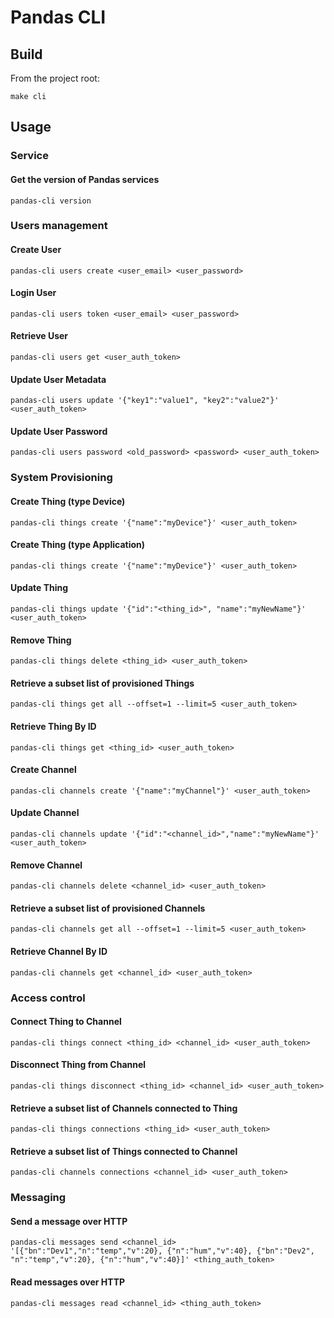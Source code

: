 # Pandas CLI
## Build
From the project root:
```
make cli
```

## Usage
### Service
#### Get the version of Pandas services
```
pandas-cli version
```

### Users management
#### Create User
```
pandas-cli users create <user_email> <user_password>
```

#### Login User
```
pandas-cli users token <user_email> <user_password>
```

#### Retrieve User
```
pandas-cli users get <user_auth_token>
```

#### Update User Metadata
```
pandas-cli users update '{"key1":"value1", "key2":"value2"}' <user_auth_token>
```

#### Update User Password
```
pandas-cli users password <old_password> <password> <user_auth_token>
```

### System Provisioning
#### Create Thing (type Device)
```
pandas-cli things create '{"name":"myDevice"}' <user_auth_token>
```

#### Create Thing (type Application)
```
pandas-cli things create '{"name":"myDevice"}' <user_auth_token>
```

#### Update Thing
```
pandas-cli things update '{"id":"<thing_id>", "name":"myNewName"}' <user_auth_token>
```

#### Remove Thing
```
pandas-cli things delete <thing_id> <user_auth_token>
```

#### Retrieve a subset list of provisioned Things
```
pandas-cli things get all --offset=1 --limit=5 <user_auth_token>
```

#### Retrieve Thing By ID
```
pandas-cli things get <thing_id> <user_auth_token>
```

#### Create Channel
```
pandas-cli channels create '{"name":"myChannel"}' <user_auth_token>
```

#### Update Channel
```
pandas-cli channels update '{"id":"<channel_id>","name":"myNewName"}' <user_auth_token>

```
#### Remove Channel
```
pandas-cli channels delete <channel_id> <user_auth_token>
```

#### Retrieve a subset list of provisioned Channels
```
pandas-cli channels get all --offset=1 --limit=5 <user_auth_token>
```

#### Retrieve Channel By ID
```
pandas-cli channels get <channel_id> <user_auth_token>
```

### Access control
#### Connect Thing to Channel
```
pandas-cli things connect <thing_id> <channel_id> <user_auth_token>
```

#### Disconnect Thing from Channel
```
pandas-cli things disconnect <thing_id> <channel_id> <user_auth_token>

```

#### Retrieve a subset list of Channels connected to Thing
```
pandas-cli things connections <thing_id> <user_auth_token>
```

#### Retrieve a subset list of Things connected to Channel
```
pandas-cli channels connections <channel_id> <user_auth_token>
```

### Messaging
#### Send a message over HTTP
```
pandas-cli messages send <channel_id> '[{"bn":"Dev1","n":"temp","v":20}, {"n":"hum","v":40}, {"bn":"Dev2", "n":"temp","v":20}, {"n":"hum","v":40}]' <thing_auth_token>
```

#### Read messages over HTTP
```
pandas-cli messages read <channel_id> <thing_auth_token>
```
